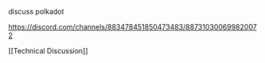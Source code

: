 discuss polkadot

https://discord.com/channels/883478451850473483/887310300699820072

[[Technical Discussion]]
